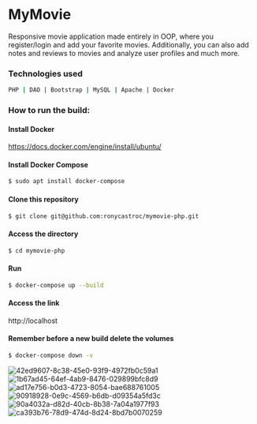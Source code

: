 # MyMovie
Responsive movie application made entirely in OOP, where you register/login and add your favorite movies. Additionally, you can also add notes and reviews to movies and analyze user profiles and much more.

### Technologies used
```bash
PHP | DAO | Bootstrap | MySQL | Apache | Docker
```

### How to run the build:
#### Install Docker
https://docs.docker.com/engine/install/ubuntu/

#### Install Docker Compose
```bash
$ sudo apt install docker-compose
```

#### Clone this repository
```bash
$ git clone git@github.com:ronycastroc/mymovie-php.git
```

#### Access the directory
```bash
$ cd mymovie-php
```

#### Run
```bash
$ docker-compose up --build
```
#### Access the link
http://localhost

#### Remember before a new build delete the volumes
```bash
$ docker-compose down -v
```
![42ed9607-8c38-45e0-93f9-4972fb0c59a1](https://github.com/ronycastroc/mymovie-php/assets/101746006/335c4e4f-5d9a-4ab6-8741-5811fc0283b1)
![1b67ad45-64ef-4ab9-8476-029899bfc8d9](https://github.com/ronycastroc/mymovie-php/assets/101746006/2c9f52be-4639-4244-841d-626ede822cd5)
![ad17e756-b0d3-4723-8054-bae688761005](https://github.com/ronycastroc/mymovie-php/assets/101746006/d1456c3f-a51c-4a39-8add-7cabe0e47d71)
![90918928-0e9c-4569-b6db-d09354a5fd3c](https://github.com/ronycastroc/mymovie-php/assets/101746006/2512c118-d75f-43a1-b191-db80b7fb916e)
![90a4032a-d82d-40cb-8b38-7a04a1977f93](https://github.com/ronycastroc/mymovie-php/assets/101746006/96cb1f1c-199d-46ba-88a8-08d91f040ed0)
![ca393b76-78d9-474d-8d24-8bd7b0070259](https://github.com/ronycastroc/mymovie-php/assets/101746006/69ed96fd-4c84-4fdc-b31f-0ce795ebc9f3)




